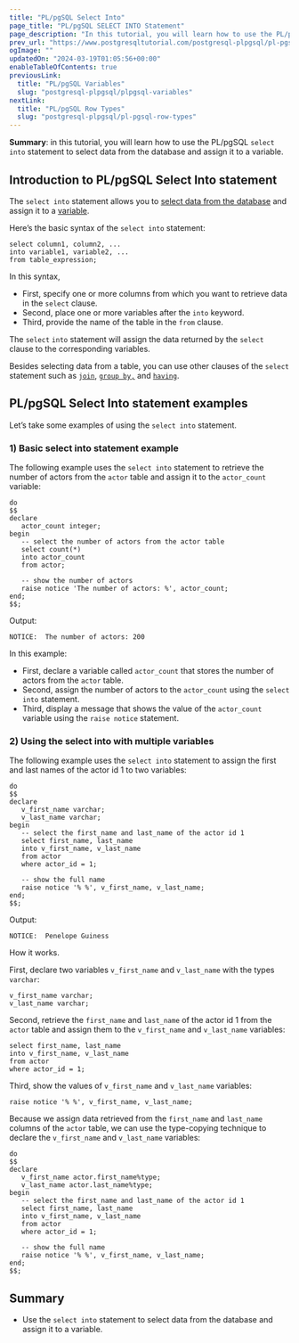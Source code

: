 ```yaml
---
title: "PL/pgSQL Select Into"
page_title: "PL/pgSQL SELECT INTO Statement"
page_description: "In this tutorial, you will learn how to use the PL/pgSQL SELECT INTO statement to select data from the database and assign it to a variable."
prev_url: "https://www.postgresqltutorial.com/postgresql-plpgsql/pl-pgsql-select-into/"
ogImage: ""
updatedOn: "2024-03-19T01:05:56+00:00"
enableTableOfContents: true
previousLink: 
  title: "PL/pgSQL Variables"
  slug: "postgresql-plpgsql/plpgsql-variables"
nextLink: 
  title: "PL/pgSQL Row Types"
  slug: "postgresql-plpgsql/pl-pgsql-row-types"
---
```





**Summary**: in this tutorial, you will learn how to use the PL/pgSQL `select into` statement to select data from the database and assign it to a variable.


## Introduction to PL/pgSQL Select Into statement

The `select into` statement allows you to [select data from the database](../postgresql-tutorial/postgresql-select) and assign it to a [variable](plpgsql-variables).

Here’s the basic syntax of the `select into` statement:


```pgsql
select column1, column2, ...
into variable1, variable2, ...
from table_expression;
```
In this syntax,

* First, specify one or more columns from which you want to retrieve data in the `select` clause.
* Second, place one or more variables after the `into` keyword.
* Third, provide the name of the table in the `from` clause.

The `select` `into` statement will assign the data returned by the `select` clause to the corresponding variables.

Besides selecting data from a table, you can use other clauses of the `select` statement such as [`join`](../postgresql-tutorial/postgresql-joins), [`group by,`](../postgresql-tutorial/postgresql-group-by) and [`having`](../postgresql-tutorial/postgresql-having).


## PL/pgSQL Select Into statement examples

Let’s take some examples of using the `select into` statement.


### 1\) Basic select into statement example

The following example uses the `select into` statement to retrieve the number of actors from the `actor` table and assign it to the `actor_count` variable:


```pgsql
do 
$$
declare
   actor_count integer; 
begin
   -- select the number of actors from the actor table
   select count(*)
   into actor_count
   from actor;

   -- show the number of actors
   raise notice 'The number of actors: %', actor_count;
end; 
$$;
```
Output:


```shell
NOTICE:  The number of actors: 200
```
In this example:

* First, declare a variable called `actor_count` that stores the number of actors from the `actor` table.
* Second, assign the number of actors to the `actor_count` using the `select into` statement.
* Third, display a message that shows the value of the `actor_count` variable using the `raise notice` statement.


### 2\) Using the select into with multiple variables

The following example uses the `select into` statement to assign the first and last names of the actor id 1 to two variables:


```pgsql
do 
$$
declare
   v_first_name varchar;
   v_last_name varchar;
begin
   -- select the first_name and last_name of the actor id 1
   select first_name, last_name
   into v_first_name, v_last_name
   from actor
   where actor_id = 1;

   -- show the full name
   raise notice '% %', v_first_name, v_last_name;
end; 
$$;
```
Output:


```http
NOTICE:  Penelope Guiness
```
How it works.

First, declare two variables `v_first_name` and `v_last_name` with the types `varchar`:


```pgsql
v_first_name varchar;
v_last_name varchar;
```
Second, retrieve the `first_name` and `last_name` of the actor id 1 from the `actor` table and assign them to the `v_first_name` and `v_last_name` variables:


```
select first_name, last_name
into v_first_name, v_last_name
from actor
where actor_id = 1;
```
Third, show the values of `v_first_name` and `v_last_name` variables:


```pgsql
raise notice '% %', v_first_name, v_last_name;
```
Because we assign data retrieved from the `first_name` and `last_name` columns of the `actor` table, we can use the type\-copying technique to declare the `v_first_name` and `v_last_name` variables:


```pgsql
do 
$$
declare
   v_first_name actor.first_name%type;
   v_last_name actor.last_name%type;
begin
   -- select the first_name and last_name of the actor id 1
   select first_name, last_name
   into v_first_name, v_last_name
   from actor
   where actor_id = 1;

   -- show the full name
   raise notice '% %', v_first_name, v_last_name;
end; 
$$;
```

## Summary

* Use the `select into` statement to select data from the database and assign it to a variable.

